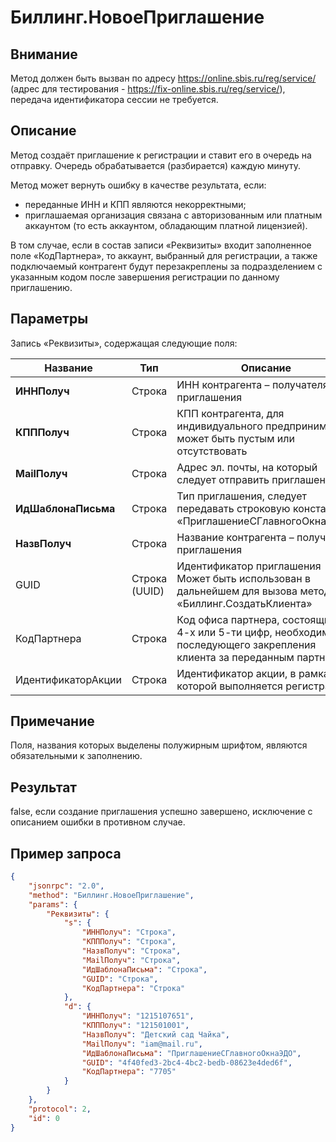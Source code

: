# Биллинг.НовоеПриглашение

## Внимание

Метод должен быть вызван по адресу https://online.sbis.ru/reg/service/ (адрес для тестирования - https://fix-online.sbis.ru/reg/service/), передача идентификатора сессии не требуется.

## Описание

Метод создаёт приглашение к регистрации и ставит его в очередь на отправку. Очередь обрабатывается (разбирается) каждую минуту.

Метод может вернуть ошибку в качестве результата, если:

- переданные ИНН и КПП являются некорректными;
- приглашаемая организация связана с авторизованным или платным аккаунтом (то есть аккаунтом, обладающим платной лицензией).

В том случае, если в состав записи «Реквизиты» входит заполненное поле «КодПартнера», то аккаунт, выбранный для регистрации, а также подключаемый контрагент будут перезакреплены за подразделением с указанным кодом после завершения регистрации по данному приглашению.

## Параметры

Запись «Реквизиты», содержащая следующие поля:

| Название | Тип | Описание |
|----------|-----|----------|
| **ИННПолуч** | Строка | ИНН контрагента – получателя приглашения |
| **КПППолуч** | Строка | КПП контрагента, для индивидуального предпринимателя может быть пустым или отсутствовать |
| **MailПолуч** | Строка | Адрес эл. почты, на который следует отправить приглашение |
| **ИдШаблонаПисьма** | Строка | Тип приглашения, следует передавать строковую константу «ПриглашениеСГлавногоОкнаЭДО» |
| **НазвПолуч** | Строка | Название контрагента – получателя приглашения |
| GUID | Строка (UUID) | Идентификатор приглашения<br>Может быть использован в дальнейшем для вызова метода «Биллинг.СоздатьКлиента» |
| КодПартнера | Строка | Код офиса партнера, состоящий из 4-х или 5-ти цифр, необходим для последующего закрепления клиента за переданным партнёром |
| ИдентификаторАкции | Строка | Идентификатор акции, в рамках которой выполняется регистрация |

## Примечание

Поля, названия которых выделены полужирным шрифтом, являются обязательными к заполнению.

## Результат

false, если создание приглашения успешно завершено, исключение с описанием ошибки в противном случае.

## Пример запроса

```json
{
    "jsonrpc": "2.0",
    "method": "Биллинг.НовоеПриглашение",
    "params": {
        "Реквизиты": {
            "s": {
                "ИННПолуч": "Строка",
                "КПППолуч": "Строка",
                "НазвПолуч": "Строка",
                "MailПолуч": "Строка",
                "ИдШаблонаПисьма": "Строка",
                "GUID": "Строка",
                "КодПартнера": "Строка"
            },
            "d": {
                "ИННПолуч": "1215107651",
                "КПППолуч": "121501001",
                "НазвПолуч": "Детский сад Чайка",
                "MailПолуч": "iam@mail.ru",
                "ИдШаблонаПисьма": "ПриглашениеСГлавногоОкнаЭДО",
                "GUID": "4f40fed3-2bc4-4bc2-bedb-08623e4ded6f",
                "КодПартнера": "7705"
            }
        }
    },
    "protocol": 2,
    "id": 0
}